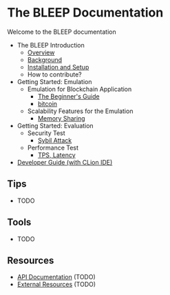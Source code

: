 # The BLEEP Documentation

Welcome to the BLEEP documentation <br>

 * The BLEEP Introduction 
   * [Overview](Intro-Overview.md)
   * [Background](Intro-Background.md)
   * [Installation and Setup](Intro-Installation-and-Setup.md)   
   * How to contribute? 
 * Getting Started: Emulation
   * Emulation for Blockchain Application
     * [The Beginner's Guide](Emulation-Guide)   
     * [bitcoin](Emulation-bitcoin.md)
   * Scalability Features for the Emulation
     * [Memory Sharing](Emulation-Scalability.md)   
 * Getting Started: Evaluation
   * Security Test
     * [Sybil Attack](Evaluation-Security-Sybil.md)
   * Performance Test    
     * [TPS, Latency](Evaluation-perf-TPS_Latency.md)
 * [Developer Guide (with CLion IDE)](developerGuide.md)


## Tips
- TODO

## Tools
- TODO

## Resources
- [API Documentation](api/test-api.md) (TODO)
- [External Resources](Resource-External.md) (TODO)
